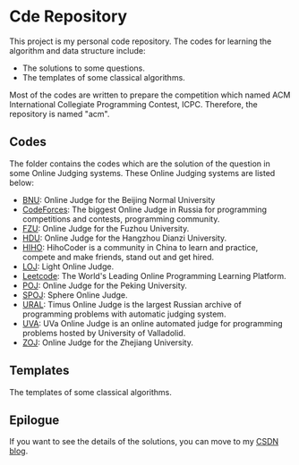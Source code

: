 Cde Repository
=========================

This project is my personal code repository. The codes for learning the algorithm and data structure include:

- The solutions to some questions.
- The templates of some classical algorithms.

Most of the codes are written to prepare the competition which named ACM International Collegiate Programming Contest, ICPC. Therefore, the repository is named "acm".

Codes
-----------------

The folder contains the codes which are the solution of the question in some Online Judging systems. These Online Judging systems are listed below:

- [BNU](http://www.bnuoj.com/v3/index.php): Online Judge for the Beijing Normal University
- [CodeForces](http://codeforces.com/): The biggest Online Judge in Russia for programming competitions and contests, programming community.  
- [FZU](http://acm.fzu.edu.cn/): Online Judge for the Fuzhou University.
- [HDU](http://acm.hdu.edu.cn/): Online Judge for the Hangzhou Dianzi University.
- [HIHO](https://hihocoder.com/): HihoCoder is a community in China to learn and practice, compete and make friends, stand out and get hired.
- [LOJ](http://www.lightoj.com/login_main.php): Light Online Judge.
- [Leetcode](https://leetcode.com/problemset/all/): The World's Leading Online Programming Learning Platform.
- [POJ](http://poj.org/): Online Judge for the Peking University.
- [SPOJ](http://www.spoj.com/): Sphere Online Judge.
- [URAL](http://acm.timus.ru/): Timus Online Judge is the largest Russian archive of programming problems with automatic judging system.
- [UVA](https://uva.onlinejudge.org/): UVa Online Judge is an online automated judge for programming problems hosted by University of Valladolid.
- [ZOJ](http://acm.zju.edu.cn/onlinejudge/): Online Judge for the Zhejiang University.


Templates
-----------------

The templates of some classical algorithms.


Epilogue
-----------------

If you want to see the details of the solutions, you can move to my [CSDN blog](http://blog.csdn.net/keshuai19940722).
